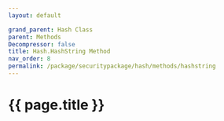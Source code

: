 ```yaml
---
layout: default

grand_parent: Hash Class
parent: Methods
Decompressor: false
title: Hash.HashString Method
nav_order: 8
permalink: /package/securitypackage/hash/methods/hashstring
---
```

# {{ page.title }}